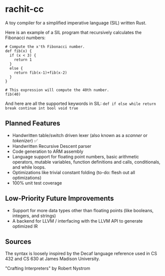 # rachit-cc
A toy compiler for a simplified imperative language (SIL) written Rust.

Here is an example of a SIL program that recursively 
calculates the Fibonacci numbers:
```
# Compute the x'th Fibonacci number.
def fib(x) {
  if (x < 3) {
    return 1
  }
  else {
    return fib(x-1)+fib(x-2)
  }
}

# This expression will compute the 40th number.
fib(40)
```

And here are all the supported keywords in SIL:
```def if else while return break continue int bool void true```


## Planned Features
- Handwritten table/switch driven lexer (also known as a *scanner* or *tokenizer*) ✅
- Handwritten Recursive Descent parser
- Code generation to ARM assembly
- Language support for floating point numbers, basic arithmetic operators, mutable variables, function definitions and calls, conditionals, and while loops.
- Optimizations like trivial constant folding (to-do: flesh out all optimizations)
- 100% unit test coverage

## Low-Priority Future Improvements
- Support for more data types other than floating points (like booleans, integers, and strings)
- A backend for LLVM / interfacing with the LLVM API to generate optimized IR

## Sources
The syntax is loosely inspired by the Decaf language reference used in CS 432 and CS 630 at James Madison University.

"Crafting Interpreters" by Robert Nystrom